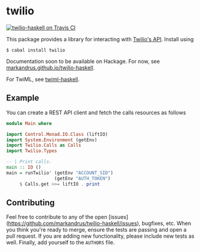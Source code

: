 twilio
======

[![twilio-haskell on Travis CI](https://travis-ci.org/markandrus/twilio-haskell.svg)](https://travis-ci.org/markandrus/twilio-haskell)

This package provides a library for interacting with
[Twilio's API](www.twilio.com/docs/api). Install using

```
$ cabal install twilio
```

Documentation soon to be available on Hackage. For now, see [markandrus.github.io/twilio-haskell](http://markandrus.github.io/twilio-haskell).

For TwiML, see [twiml-haskell](http://github.com/markandrus/twiml-haskell).

Example
-------

You can create a REST API client and fetch the calls resources as follows

```hs
module Main where

import Control.Monad.IO.Class (liftIO)
import System.Environment (getEnv)
import Twilio.Calls as Calls
import Twilio.Types

-- | Print calls.
main :: IO ()
main = runTwilio' (getEnv "ACCOUNT_SID")
                  (getEnv "AUTH_TOKEN")
     $ Calls.get >>= liftIO . print
```

Contributing
------------

Feel free to contribute to any of the open [issues]
(https://github.com/markandrus/twilio-haskell/issues), bugfixes, etc. When you
think you're ready to merge, ensure the tests are passing and open a pull
request. If you are adding new functionality, please include new tests as well.
Finally, add yourself to the `AUTHORS` file.
